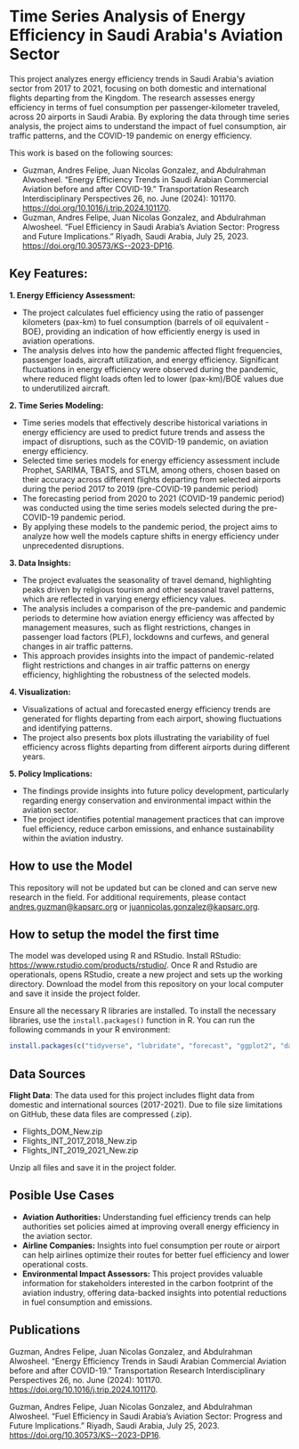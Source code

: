 # Time Series Analysis of Energy Efficiency in Saudi Arabia's Aviation Sector

This project analyzes energy efficiency trends in Saudi Arabia's aviation sector from 2017 to 2021, focusing on both domestic and international flights departing from the Kingdom. The research assesses energy efficiency in terms of fuel consumption per passenger-kilometer traveled, across 20 airports in Saudi Arabia. By exploring the data through time series analysis, the project aims to understand the impact of fuel consumption, air traffic patterns, and the COVID-19 pandemic on energy efficiency.

This work is based on the following sources:
- Guzman, Andres Felipe, Juan Nicolas Gonzalez, and Abdulrahman Alwosheel. “Energy Efficiency Trends in Saudi Arabian Commercial Aviation before and after COVID-19.” Transportation Research Interdisciplinary Perspectives 26, no. June (2024): 101170. https://doi.org/10.1016/j.trip.2024.101170.
- Guzman, Andres Felipe, Juan Nicolas Gonzalez, and Abdulrahman Alwosheel. “Fuel Efficiency in Saudi Arabia’s Aviation Sector: Progress and Future Implications.” Riyadh, Saudi Arabia, July 25, 2023. https://doi.org/10.30573/KS--2023-DP16.


## Key Features:
**1. Energy Efficiency Assessment:**
 - The project calculates fuel efficiency using the ratio of passenger kilometers (pax-km) to fuel consumption (barrels of oil equivalent - BOE), providing an indication of how efficiently energy is used in aviation operations.
 - The analysis delves into how the pandemic affected flight frequencies, passenger loads, aircraft utilization, and energy efficiency. Significant fluctuations in energy efficiency were observed during the pandemic, where reduced flight loads often led to lower (pax-km)/BOE values due to underutilized aircraft.

**2. Time Series Modeling:**
 - Time series models that effectively describe historical variations in energy efficiency are used to predict future trends and assess the impact of disruptions, such as the COVID-19 pandemic, on aviation energy efficiency.
 - Selected time series models for energy efficiency assessment include Prophet, SARIMA, TBATS, and STLM, among others, chosen based on their accuracy across different flights departing from selected airports during the period 2017 to 2019 (pre-COVID-19 pandemic period)
 - The forecasting period from 2020 to 2021 (COVID-19 pandemic period) was conducted using the time series models selected during the pre-COVID-19 pandemic period.
 - By applying these models to the pandemic period, the project aims to analyze how well the models capture shifts in energy efficiency under unprecedented disruptions. 

**3. Data Insights:**
 - The project evaluates the seasonality of travel demand, highlighting peaks driven by religious tourism and other seasonal travel patterns, which are reflected in varying energy efficiency values.
 - The analysis includes a comparison of the pre-pandemic and pandemic periods to determine how aviation energy efficiency was affected by management measures, such as flight restrictions, changes in passenger load factors (PLF), lockdowns and curfews, and general changes in air traffic patterns.
 - This approach provides insights into the impact of pandemic-related flight restrictions and changes in air traffic patterns on energy efficiency, highlighting the robustness of the selected models.

**4. Visualization:**
 - Visualizations of actual and forecasted energy efficiency trends are generated for flights departing from each airport, showing fluctuations and identifying patterns.
 - The project also presents box plots illustrating the variability of fuel efficiency across flights departing from different airports during different years.

**5. Policy Implications:**
 - The findings provide insights into future policy development, particularly regarding energy conservation and environmental impact within the aviation sector.
 - The project identifies potential management practices that can improve fuel efficiency, reduce carbon emissions, and enhance sustainability within the aviation industry.

## How to use the Model
This repository will not be updated but can be cloned and can serve new research in the field. For additional requirements, please contact andres.guzman@kapsarc.org or juannicolas.gonzalez@kapsarc.org.

## How to setup the model the first time
The model was developed using R and RStudio. Install RStudio: https://www.rstudio.com/products/rstudio/. Once R and Rstudio are operationals, opens RStudio, create a new project and sets up the working directory. Download the model from this repository on your local computer and save it inside the project folder.  

Ensure all the necessary R libraries are installed. To install the necessary libraries, use the `install.packages()` function in R. You can run the following commands in your R environment:
```r
install.packages(c("tidyverse", "lubridate", "forecast", "ggplot2", "data.table", readxl", "forecast", "scales", "astsa", "autoTS", "stringr"))
```
## Data Sources
**Flight Data**: The data used for this project includes flight data from domestic and international sources (2017-2021). Due to file size limitations on GitHub, these data files are compressed (.zip). 
- Flights_DOM_New.zip
- Flights_INT_2017_2018_New.zip
- Flights_INT_2019_2021_New.zip

Unzip all files and save it in the project folder.
## Posible Use Cases
  - **Aviation Authorities:** Understanding fuel efficiency trends can help authorities set policies aimed at improving overall energy efficiency in the aviation sector.
  - **Airline Companies:** Insights into fuel consumption per route or airport can help airlines optimize their routes for better fuel efficiency and lower operational costs.
  - **Environmental Impact Assessors:** This project provides valuable information for stakeholders interested in the carbon footprint of the aviation industry, offering data-backed insights into potential reductions in fuel consumption and emissions.

## Publications
Guzman, Andres Felipe, Juan Nicolas Gonzalez, and Abdulrahman Alwosheel. “Energy Efficiency Trends in Saudi Arabian Commercial Aviation before and after COVID-19.” Transportation Research Interdisciplinary Perspectives 26, no. June (2024): 101170. https://doi.org/10.1016/j.trip.2024.101170.

Guzman, Andres Felipe, Juan Nicolas Gonzalez, and Abdulrahman Alwosheel. “Fuel Efficiency in Saudi Arabia’s Aviation Sector: Progress and Future Implications.” Riyadh, Saudi Arabia, July 25, 2023. https://doi.org/10.30573/KS--2023-DP16.
